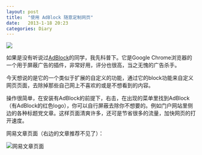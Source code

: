 ```yaml
---
layout: post
title:  "使用 AdBlock 随意定制网页"
date:   2013-1-18 20:23
categories: Diary
---
```


![](http://pic.yupoo.com/mygoare_v/CzJJXPJN/medium.jpg)

如果是没有听说过[AdBlock](https://chrome.google.com/webstore/detail/adblock/gighmmpiobklfepjocnamgkkbiglidom?hl=zh-CN)的同学，我先科普下。它是Google Chrome浏览器的一个用于屏蔽广告的插件，非常好用，评分也很高，当之无愧的广告杀手。

今天想说的是它的一个类似于扩展的自定义的功能，通过它的block功能来自定义网页页面，去除掉那些自己网上不喜欢的或是不想看到的内容。

操作很简单，在安装有AdBlock的前提下，右击，在出现的菜单里找到AdBlock（有AdBlock的红色logo），你可以自行屏蔽去除你不想要的。例如门户网站里侧边的各种标题党文章。这样页面清爽许多，还可是节省很多的流量，加快网页的打开速度。

网易文章页面（右边的文章推荐不见了）：

![网易文章页面](http://pic.yupoo.com/mygoare_v/CzJD5GMD/medium.jpg)
